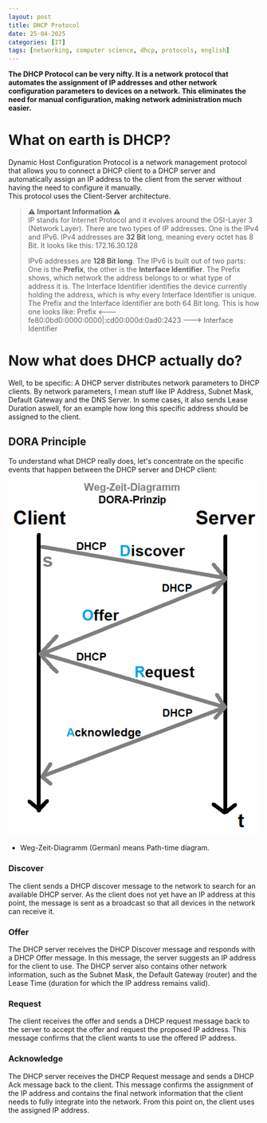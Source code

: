 ```yaml
---
layout: post
title: DHCP Protocol
date: 25-04-2025
categories: [IT]
tags: [networking, computer science, dhcp, protocols, english]
---
```


<b>The DHCP Protocol can be very nifty. It is a network protocol that automates the assignment of IP addresses and other network configuration parameters to devices on a network. This eliminates the need for manual configuration, making network administration much easier.</b>

# What on earth is DHCP?
Dynamic Host Configuration Protocol is a network management protocol that allows you to connect a DHCP client to a DHCP server and automatically assign an IP address to the client from the server without having the need to configure it manually.<br>
This protocol uses the Client-Server architecture.

> **⚠ Important Information ⚠**<br>
> IP stands for Internet Protocol and it evolves around the OSI-Layer 3 (Network Layer).
> There are two types of IP addresses. One is the IPv4 and IPv6. IPv4 addresses are **32 Bit** long, meaning every octet has 8 Bit. It looks like this: 172.16.30.128
> 
> IPv6 addresses are **128 Bit long**. The IPv6 is built out of two parts: One is the **Prefix**, the other is the **Interface Identifier**. The Prefix shows, which network the address belongs to or what type of address it is. The Interface Identifier identifies the device currently holding the address, which is why every Interface Identifier is unique. The Prefix and the Interface Identifier are both 64 Bit long. This is how one looks like:  Prefix <--- fe80:0bd0:0000:0000|:cd00:000d:0ad0:2423 ---> Interface Identifier

# Now what does DHCP actually do?
Well, to be specific: A DHCP server distributes network parameters to DHCP clients. By network parameters, I mean stuff like IP Address, Subnet Mask, Default Gateway and the DNS Server. In some cases, it also sends Lease Duration aswell, for an example how long this specific address should be assigned to the client.

## DORA Principle
To understand what DHCP really does, let's concentrate on the specific events that happen between the DHCP server and DHCP client:<br>

![Graphical View of the DORA Principle](/assets/Dora_Principle.png)

- Weg-Zeit-Diagramm (German) means Path-time diagram.

### Discover
The client sends a DHCP discover message to the network to search for an available DHCP server. As the client does not yet have an IP address at this point, the message is sent as a broadcast so that all devices in the network can receive it.

### Offer
The DHCP server receives the DHCP Discover message and responds with a DHCP Offer message. In this message, the server suggests an IP address for the client to use. The DHCP server also contains other network information, such as the Subnet Mask, the Default Gateway (router) and the Lease Time (duration for which the IP address remains valid).

### Request
The client receives the offer and sends a DHCP request message back to the server to accept the offer and request the proposed IP address. This message confirms that the client wants to use the offered IP address.

### Acknowledge
The DHCP server receives the DHCP Request message and sends a DHCP Ack message back to the client. This message confirms the assignment of the IP address and contains the final network information that the client needs to fully integrate into the network. From this point on, the client uses the assigned IP address.